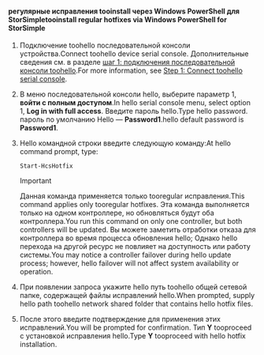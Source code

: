 <!--author=SharS last changed: 9/17/15-->

#### <a name="tooinstall-regular-hotfixes-via-windows-powershell-for-storsimple"></a><span data-ttu-id="7fa7d-101">регулярные исправления tooinstall через Windows PowerShell для StorSimple</span><span class="sxs-lookup"><span data-stu-id="7fa7d-101">tooinstall regular hotfixes via Windows PowerShell for StorSimple</span></span>
1. <span data-ttu-id="7fa7d-102">Подключение toohello последовательной консоли устройства.</span><span class="sxs-lookup"><span data-stu-id="7fa7d-102">Connect toohello device serial console.</span></span> <span data-ttu-id="7fa7d-103">Дополнительные сведения см. в разделе [шаг 1: подключения последовательной консоли toohello](../articles/storsimple/storsimple-update-device.md#step1).</span><span class="sxs-lookup"><span data-stu-id="7fa7d-103">For more information, see [Step 1: Connect toohello serial console](../articles/storsimple/storsimple-update-device.md#step1).</span></span>
2. <span data-ttu-id="7fa7d-104">В меню последовательной консоли hello, выберите параметр 1, **войти с полным доступом**.</span><span class="sxs-lookup"><span data-stu-id="7fa7d-104">In hello serial console menu, select option 1, **Log in with full access**.</span></span> <span data-ttu-id="7fa7d-105">Введите пароль hello.</span><span class="sxs-lookup"><span data-stu-id="7fa7d-105">Type hello password.</span></span> <span data-ttu-id="7fa7d-106">пароль по умолчанию Hello — **Password1**.</span><span class="sxs-lookup"><span data-stu-id="7fa7d-106">hello default password is **Password1**.</span></span>
3. <span data-ttu-id="7fa7d-107">Hello командной строки введите следующую команду:</span><span class="sxs-lookup"><span data-stu-id="7fa7d-107">At hello command prompt, type:</span></span>
   
    ```
    Start-HcsHotfix
    ```
   
    > [!IMPORTANT]
    >
    > <span data-ttu-id="7fa7d-108">Данная команда применяется только tooregular исправления.</span><span class="sxs-lookup"><span data-stu-id="7fa7d-108">This command applies only tooregular hotfixes.</span></span> <span data-ttu-id="7fa7d-109">Эта команда выполняется только на одном контроллере, но обновляться будут оба контроллера.</span><span class="sxs-lookup"><span data-stu-id="7fa7d-109">You run this command on only one controller, but both controllers will be updated.</span></span>
    > <span data-ttu-id="7fa7d-110">Вы можете заметить отработки отказа для контроллера во время процесса обновления hello; Однако hello перехода на другой ресурс не повлияет на доступность или работу системы.</span><span class="sxs-lookup"><span data-stu-id="7fa7d-110">You may notice a controller failover during hello update process; however, hello failover will not affect system availability or operation.</span></span>

4. <span data-ttu-id="7fa7d-111">При появлении запроса укажите hello путь toohello общей сетевой папке, содержащей файлы исправлений hello.</span><span class="sxs-lookup"><span data-stu-id="7fa7d-111">When prompted, supply hello path toohello network shared folder that contains hello hotfix files.</span></span>
5. <span data-ttu-id="7fa7d-112">После этого введите подтверждение для применения этих исправлений.</span><span class="sxs-lookup"><span data-stu-id="7fa7d-112">You will be prompted for confirmation.</span></span> <span data-ttu-id="7fa7d-113">Тип **Y** tooproceed с установкой исправления hello.</span><span class="sxs-lookup"><span data-stu-id="7fa7d-113">Type **Y** tooproceed with hello hotfix installation.</span></span>

